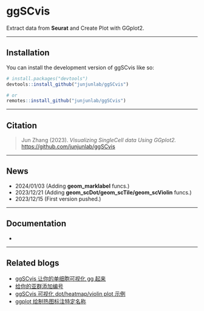 # ggSCvis
 
<!-- badges: start -->

Extract data from **Seurat** and Create Plot with GGplot2.

<!-- badges: end -->

---

## Installation

You can install the development version of ggSCvis like so:

``` r
# install.packages("devtools")
devtools::install_github("junjunlab/ggSCvis")

# or
remotes::install_github("junjunlab/ggSCvis")
```

---

## Citation

> Jun Zhang (2023). *Visualizing SingleCell data Using GGplot2.*  https://github.com/junjunlab/ggSCvis

---

## News
- 2024/01/03   (Adding **geom_marklabel** funcs.)
- 2023/12/21  (Adding **geom_scDot/geom_scTile/geom_scViolin** funcs.)
- 2023/12/15  (First version pushed.)
---

## Documentation

-

---

## Related blogs

- [ggSCvis 让你的单细胞可视化 gg 起来](https://mp.weixin.qq.com/s?__biz=MzkyMTI1MTYxNA==&mid=2247512093&idx=1&sn=b44680cfccfa7c0bb0a59eef29b944fc&chksm=c1848a6cf6f3037ad9e74e898575125b0cbd0d372c25805315559e5e41c9168c6e8612418896&token=864433526&lang=zh_CN#rd)
- [给你的亚群添加编号](https://mp.weixin.qq.com/s?__biz=MzkyMTI1MTYxNA==&mid=2247512189&idx=1&sn=1cc5cb6167f9d3960922dd691aa376db&chksm=c1848a0cf6f3031a4b9b1ab4195d525269703553f84ef29ea312878c60accfec07ca3a3102d6&token=864433526&lang=zh_CN#rd)
- [ggSCvis 可视化 dot/heatmap/violin plot 示例](https://mp.weixin.qq.com/s?__biz=MzkyMTI1MTYxNA==&mid=2247512269&idx=1&sn=0208555abacffaed2e8a8437c8b43214&chksm=c1848abcf6f303aa83091c6c517b054ba4f7da2edc8de0fb86a2878064a91375a67cee89fd3b&token=864433526&lang=zh_CN#rd)
- [ggplot 绘制热图标注特定名称](https://mp.weixin.qq.com/s?__biz=MzkyMTI1MTYxNA==&mid=2247512715&idx=1&sn=e599a44ed4013bf5512dc5f926833495&chksm=c18488faf6f301ecdcd5dd4b5324fb6b86a560ce381102c45111e7ac9498ff10648127086b19&token=2102927728&lang=zh_CN#rd)
